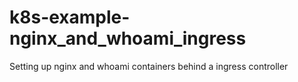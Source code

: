 # k8s-example-nginx_and_whoami_ingress
Setting up nginx and whoami containers behind a ingress controller
